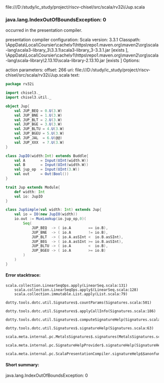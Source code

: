 file:///D:/study/ic_study/project/riscv-chisel/src/scala/rv32i/Jup.scala
### java.lang.IndexOutOfBoundsException: 0

occurred in the presentation compiler.

presentation compiler configuration:
Scala version: 3.3.1
Classpath:
<HOME>\AppData\Local\Coursier\cache\v1\https\repo1.maven.org\maven2\org\scala-lang\scala3-library_3\3.3.1\scala3-library_3-3.3.1.jar [exists ], <HOME>\AppData\Local\Coursier\cache\v1\https\repo1.maven.org\maven2\org\scala-lang\scala-library\2.13.10\scala-library-2.13.10.jar [exists ]
Options:



action parameters:
offset: 266
uri: file:///D:/study/ic_study/project/riscv-chisel/src/scala/rv32i/Jup.scala
text:
```scala
package rv32i

import chisel3._
import chisel3.util._

object Jup{
    val JUP_BEQ = 0.U(3.W)
    val JUP_BNE = 1.U(3.W)
    val JUP_BLT = 2.U(3.W)
    val JUP_BGE = 3.U(3.W)
    val JUP_BLTU = 4.U(3.W)
    val JUP_BGEU = 5.U(3.W)
    val JUP_JAL  = 6.U(@@)
    val JUP_XXX  = 7.U(3.W)
}

class JupIO(width:Int) extends Buddle{
    val A       = Input(UInt(width.W))
    val B       = Input(UInt(width.W))
    val jup_op  = Input(UInt(3.W))
    val out     = Out(Bool())
}

trait Jup extends Module{
    def width: Int
    val io: JupIO
}

class JupSimple(val width: Int) extends Jup{
    val io = IO(new JupIO(width))
    io.out := MuxLookup(io.jup_op,0)(
        Seq(
            JUP_BEQ  -> ( io.A        == io.B),
            JUP_BNE  -> ( io.A        != io.B),
            JUP_BLT  -> ( io.A.asSInt <  io.B.asSInt),
            JUP_BEG  -> ( io.A.asSInt >= io.B.asSInt),
            JUP_BLTU -> ( io.A        <  io.B),
            JUP_BGEU -> ( io.A        >= io.B)
        )
    )
}
```



#### Error stacktrace:

```
scala.collection.LinearSeqOps.apply(LinearSeq.scala:131)
	scala.collection.LinearSeqOps.apply$(LinearSeq.scala:128)
	scala.collection.immutable.List.apply(List.scala:79)
	dotty.tools.dotc.util.Signatures$.countParams(Signatures.scala:501)
	dotty.tools.dotc.util.Signatures$.applyCallInfo(Signatures.scala:186)
	dotty.tools.dotc.util.Signatures$.computeSignatureHelp(Signatures.scala:94)
	dotty.tools.dotc.util.Signatures$.signatureHelp(Signatures.scala:63)
	scala.meta.internal.pc.MetalsSignatures$.signatures(MetalsSignatures.scala:17)
	scala.meta.internal.pc.SignatureHelpProvider$.signatureHelp(SignatureHelpProvider.scala:51)
	scala.meta.internal.pc.ScalaPresentationCompiler.signatureHelp$$anonfun$1(ScalaPresentationCompiler.scala:398)
```
#### Short summary: 

java.lang.IndexOutOfBoundsException: 0